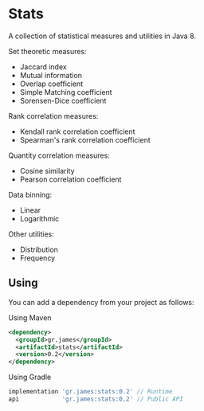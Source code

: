 # Stats

A collection of statistical measures and utilities in Java 8.

Set theoretic measures:
- Jaccard index
- Mutual information
- Overlap coefficient
- Simple Matching coefficient
- Sorensen-Dice coefficient

Rank correlation measures:

- Kendall rank correlation coefficient
- Spearman's rank correlation coefficient

Quantity correlation measures:

- Cosine similarity
- Pearson correlation coefficient

Data binning:

- Linear
- Logarithmic

Other utilities:

- Distribution
- Frequency

## Using

You can add a dependency from your project as follows:

Using Maven

```xml
<dependency>
  <groupId>gr.james</groupId>
  <artifactId>stats</artifactId>
  <version>0.2</version>
</dependency>
```

Using Gradle

```gradle
implementation 'gr.james:stats:0.2' // Runtime
api            'gr.james:stats:0.2' // Public API
```
